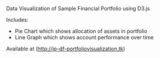 Data Visualization of Sample Financial Portfolio using D3.js

Includes:

- Pie Chart which shows allocation of assets in portfolio
- Line Graph which shows account performance over time

Available at (http://jp-df-portfoliovisualization.tk)
